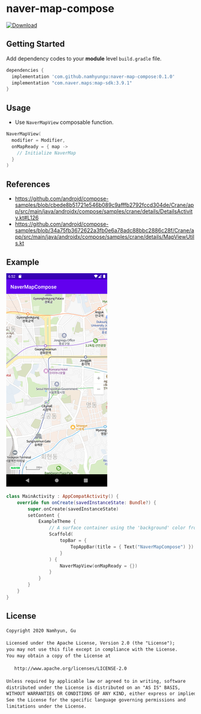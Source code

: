 # naver-map-compose

[![Download](https://api.bintray.com/packages/namhyun-gu/maven/naver-map-compose/images/download.svg?version=0.1.0) ](https://bintray.com/namhyun-gu/maven/naver-map-compose/0.1.0/link)

## Getting Started

Add dependency codes to your **module** level `build.gradle` file.

```groovy
dependencies {
  implementation 'com.github.namhyungu:naver-map-compose:0.1.0'
  implementation "com.naver.maps:map-sdk:3.9.1"
}
```

## Usage

- Use `NaverMapView` composable function.

```kotlin
NaverMapView(
  modifier = Modifier,
  onMapReady = { map ->
    // Initialize NaverMap
  }
)
```

## References

- https://github.com/android/compose-samples/blob/cbede8b51721e546b089c9afffb2792fccd304de/Crane/app/src/main/java/androidx/compose/samples/crane/details/DetailsActivity.kt#L126
- https://github.com/android/compose-samples/blob/34a75fb3672622a3fb0e6a78adc88bbc2886c28f/Crane/app/src/main/java/androidx/compose/samples/crane/details/MapViewUtils.kt

## Example

![screenshot](image/Screenshot_1604472769.png)

```kotlin
class MainActivity : AppCompatActivity() {
    override fun onCreate(savedInstanceState: Bundle?) {
        super.onCreate(savedInstanceState)
        setContent {
            ExampleTheme {
                // A surface container using the 'background' color from the theme
                Scaffold(
                    topBar = {
                        TopAppBar(title = { Text("NaverMapCompose") })
                    }
                ) {
                    NaverMapView(onMapReady = {})
                }
            }
        }
    }
}
```

## License

```xml
Copyright 2020 Namhyun, Gu

Licensed under the Apache License, Version 2.0 (the "License");
you may not use this file except in compliance with the License.
You may obtain a copy of the License at

   http://www.apache.org/licenses/LICENSE-2.0

Unless required by applicable law or agreed to in writing, software
distributed under the License is distributed on an "AS IS" BASIS,
WITHOUT WARRANTIES OR CONDITIONS OF ANY KIND, either express or implied.
See the License for the specific language governing permissions and
limitations under the License.
```